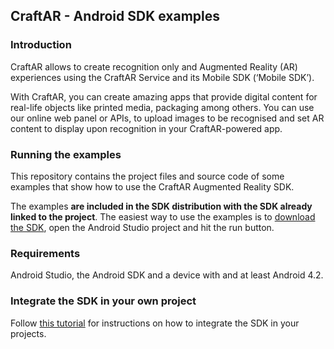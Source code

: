 ## CraftAR - Android SDK examples

### Introduction

CraftAR allows to create recognition only and Augmented Reality (AR)
experiences using the CraftAR Service and its Mobile SDK (‘Mobile SDK’).

With CraftAR, you can create amazing apps that provide digital content
for real-life objects like printed media, packaging among others. You
can use our online web panel or APIs, to upload images to be recognised and set
AR content to display upon recognition in your CraftAR-powered
app.

### Running the examples

This repository contains the project files and source code of some examples
that show how to use the CraftAR Augmented Reality SDK.

The examples **are included in the SDK distribution with the SDK already linked to
the project**. The easiest way to use the examples is to 
[download the SDK](http://documentation.catchoom.com/documentation/image-recognition-sdk/android-image-recognition-sdk/), 
open the Android Studio project and hit the run button.

### Requirements

Android Studio, the Android SDK and a device with and at least Android 4.2.

### Integrate the SDK in your own project

Follow [this tutorial](http://support.catchoom.com/customer/en/portal/articles/1891850-tutorial-set-up-the-android-project) for instructions on how to integrate the SDK in your projects.


